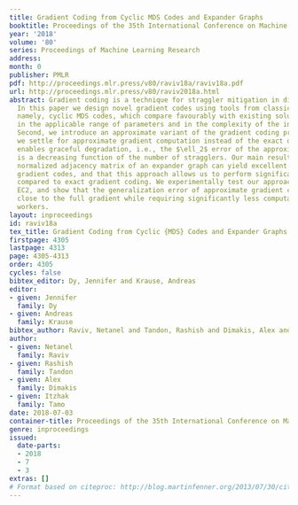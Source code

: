 ```yaml
---
title: Gradient Coding from Cyclic MDS Codes and Expander Graphs
booktitle: Proceedings of the 35th International Conference on Machine Learning
year: '2018'
volume: '80'
series: Proceedings of Machine Learning Research
address: 
month: 0
publisher: PMLR
pdf: http://proceedings.mlr.press/v80/raviv18a/raviv18a.pdf
url: http://proceedings.mlr.press/v80/raviv2018a.html
abstract: Gradient coding is a technique for straggler mitigation in distributed learning.
  In this paper we design novel gradient codes using tools from classical coding theory,
  namely, cyclic MDS codes, which compare favourably with existing solutions, both
  in the applicable range of parameters and in the complexity of the involved algorithms.
  Second, we introduce an approximate variant of the gradient coding problem, in which
  we settle for approximate gradient computation instead of the exact one. This approach
  enables graceful degradation, i.e., the $\ell_2$ error of the approximate gradient
  is a decreasing function of the number of stragglers. Our main result is that the
  normalized adjacency matrix of an expander graph can yield excellent approximate
  gradient codes, and that this approach allows us to perform significantly less computation
  compared to exact gradient coding. We experimentally test our approach on Amazon
  EC2, and show that the generalization error of approximate gradient coding is very
  close to the full gradient while requiring significantly less computation from the
  workers.
layout: inproceedings
id: raviv18a
tex_title: Gradient Coding from Cyclic {MDS} Codes and Expander Graphs
firstpage: 4305
lastpage: 4313
page: 4305-4313
order: 4305
cycles: false
bibtex_editor: Dy, Jennifer and Krause, Andreas
editor:
- given: Jennifer
  family: Dy
- given: Andreas
  family: Krause
bibtex_author: Raviv, Netanel and Tandon, Rashish and Dimakis, Alex and Tamo, Itzhak
author:
- given: Netanel
  family: Raviv
- given: Rashish
  family: Tandon
- given: Alex
  family: Dimakis
- given: Itzhak
  family: Tamo
date: 2018-07-03
container-title: Proceedings of the 35th International Conference on Machine Learning
genre: inproceedings
issued:
  date-parts:
  - 2018
  - 7
  - 3
extras: []
# Format based on citeproc: http://blog.martinfenner.org/2013/07/30/citeproc-yaml-for-bibliographies/
---
```

